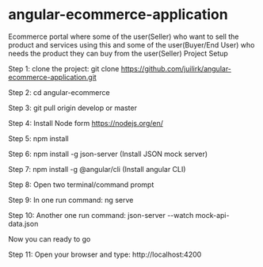 # angular-ecommerce-application

Ecommerce portal where some of the user(Seller) who want to sell the product and services using this and some of the user(Buyer/End User) who needs the product they can buy from the user(Seller)
Project Setup

Step 1: clone the project: git clone https://github.com/juilirk/angular-ecommerce-application.git

Step 2: cd angular-ecommerce

Step 3: git pull origin develop or master

Step 4: Install Node form https://nodejs.org/en/

Step 5: npm install

Step 6: npm install -g json-server (Install JSON mock server)

Step 7: npm install -g @angular/cli (Install angular CLI)

Step 8: Open two terminal/command prompt

Step 9: In one run command: ng serve

Step 10: Another one run command: json-server --watch mock-api-data.json

Now you can ready to go

Step 11: Open your browser and type: http://localhost:4200
